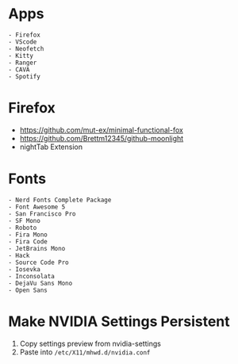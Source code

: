 # Apps
    - Firefox
    - VScode
    - Neofetch
    - Kitty
    - Ranger
    - CAVA
    - Spotify

# Firefox
- https://github.com/mut-ex/minimal-functional-fox
- https://github.com/Brettm12345/github-moonlight
- nightTab Extension

# Fonts
    - Nerd Fonts Complete Package
    - Font Awesome 5
    - San Francisco Pro
    - SF Mono
    - Roboto
    - Fira Mono
    - Fira Code
    - JetBrains Mono
    - Hack
    - Source Code Pro
    - Iosevka
    - Inconsolata
    - DejaVu Sans Mono
    - Open Sans

# Make NVIDIA Settings Persistent
1. Copy settings preview from nvidia-settings
2. Paste into `/etc/X11/mhwd.d/nvidia.conf`